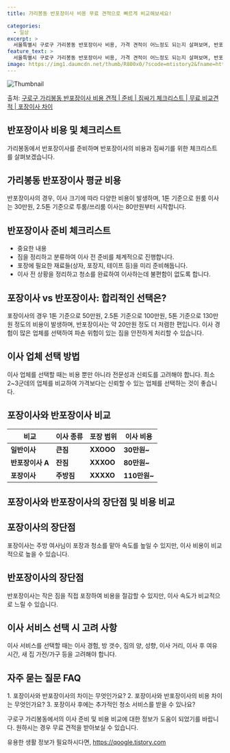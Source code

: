 ```yaml
---
title: 가리봉동 반포장이사 비용 무료 견적으로 빠르게 비교해보세요!

categories:
  - 일상
excerpt: >
  서울특별시 구로구 가리봉동 반포장이사 비용, 가격 견적이 어느정도 되는지 살펴보며, 반포장이사를 준비함에 있어 짐싸기 준비 체크리스트가 무엇인지 보겠습니다. 마지막으로 포장이사와 차이점을 통해 무료 비교견적으로 어떤 것이 더 합리적인 선택인지 공유 드립니다.구로구 가리봉동 포장이사 견적 샘플 보기 👈 클릭구로구 가리봉동 포장이사 가격 살펴보기 👈 클릭구로구 가리봉동 반포장이사 평균 이사 비용평수구로구 가리봉동 평균 이사 비용원룸 이사9평 이하 (1톤)30만원~투룸/쓰리룸 이사16평 ~ 20평 (2.5톤)80만원~쓰리룸 이사21평 (5톤) ~110만원~우리집 무료 이사견적 받기 👈 클릭포장 vs 반포장: 큰 차이점은?이사 종류에는 포장과 반포장이 있으며, 포장이사는 모든 짐을 전담하는 반면, 반포장이..
feature_text: >
  서울특별시 구로구 가리봉동 반포장이사 비용, 가격 견적이 어느정도 되는지 살펴보며, 반포장이사를 준비함에 있어 짐싸기 준비 체크리스트가 무엇인지 보겠습니다. 마지막으로 포장이사와 차이점을 통해 무료 비교견적으로 어떤 것이 더 합리적인 선택인지 공유 드립니다.구로구 가리봉동 포장이사 견적 샘플 보기 👈 클릭구로구 가리봉동 포장이사 가격 살펴보기 👈 클릭구로구 가리봉동 반포장이사 평균 이사 비용평수구로구 가리봉동 평균 이사 비용원룸 이사9평 이하 (1톤)30만원~투룸/쓰리룸 이사16평 ~ 20평 (2.5톤)80만원~쓰리룸 이사21평 (5톤) ~110만원~우리집 무료 이사견적 받기 👈 클릭포장 vs 반포장: 큰 차이점은?이사 종류에는 포장과 반포장이 있으며, 포장이사는 모든 짐을 전담하는 반면, 반포장이..
image: https://img1.daumcdn.net/thumb/R800x0/?scode=mtistory2&fname=https%3A%2F%2Fblog.kakaocdn.net%2Fdn%2FpwLrE%2FbtsHbtObUOp%2F5QHyfFicmQa2sErQCGaVQ1%2Fimg.webp
---
```


![Thumbnail](https://img1.daumcdn.net/thumb/R800x0/?scode=mtistory2&fname=https%3A%2F%2Fblog.kakaocdn.net%2Fdn%2FpwLrE%2FbtsHbtObUOp%2F5QHyfFicmQa2sErQCGaVQ1%2Fimg.webp)

<p>출처: <a href="https://qoogle.tistory.com/9847" rel="dofollow">구로구 가리봉동 반포장이사 비용 견적 | 준비 | 짐싸기 체크리스트 | 무료 비교견적 | 포장이사 차이</a> </p>

## 반포장이사 비용 및 체크리스트

가리봉동에서 반포장이사를 준비하며 반포장이사의 비용과 짐싸기를 위한 체크리스트를 살펴보겠습니다.

## **가리봉동 반포장이사 평균 비용**

반포장이사의 경우, 이사 크기에 따라 다양한 비용이 발생하며, 1톤 기준으로 원룸 이사는 30만원, 2.5톤 기준으로 투룸/쓰리룸 이사는
80만원부터 시작합니다.

## **반포장이사 준비 체크리스트**

  * 중요한 내용
  * 짐을 정리하고 분류하여 이사 전 준비를 체계적으로 진행합니다.
  * 포장에 필요한 재료들(상자, 포장지, 테이프 등)을 미리 준비해둡니다.
  * 이사 전 상황을 정리하고 청소를 완료하여 이사하는데 불편함이 없도록 합니다.

## 포장이사 vs 반포장이사: 합리적인 선택은?

포장이사의 경우 1톤 기준으로 50만원, 2.5톤 기준으로 100만원, 5톤 기준으로 130만원 정도의 비용이 발생하며, 반포장이사는 약
20만원 정도 더 저렴한 편입니다. 이사 경험이 많은 업체를 선택하여 파손 위험이 있는 짐을 안전하게 처리할 수 있습니다.

## **이사 업체 선택 방법**

이사 업체를 선택할 때는 비용 뿐만 아니라 전문성과 신뢰도를 고려해야 합니다. 최소 2~3군데의 업체를 비교하여 가격보다는 신뢰할 수 있는
업체를 선택하는 것이 좋습니다.

## 포장이사와 반포장이사 비교

**비교** | **이사 종류** | **포장 범위** | **이사 비용**  
---|---|---|---  
**일반이사** | **큰짐** | **XXOOO** | **30만원~**  
**반포장이사 A** | **잔짐** | **XXXOO** | **80만원~**  
**포장이사** | **주방짐** | **XXXXO** | **110만원~**  
  
## 포장이사와 반포장이사의 장단점 및 비용 비교

## **포장이사의 장단점**

포장이사는 주방 여사님이 포장과 청소를 맡아 속도를 높일 수 있지만, 이사 비용이 비교적으로 높을 수 있습니다.

## **반포장이사의 장단점**

반포장이사는 작은 짐을 직접 포장하여 비용을 절감할 수 있지만, 이사 속도가 비교적으로 느릴 수 있습니다.

## 이사 서비스 선택 시 고려 사항

이사 서비스를 선택할 때는 이사 경험, 방 갯수, 짐의 양, 성향, 이사 거리, 이사 후 여유시간, 새 집 가전/가구 등을 고려해야 합니다.

## **자주 묻는 질문 FAQ**

1\. 포장이사와 반포장이사의 차이는 무엇인가요? 2. 포장이사와 반포장이사의 비용 차이는 무엇인가요? 3. 포장이사 후에는 추가적인 청소
서비스를 받을 수 있나요?

구로구 가리봉동에서의 이사 준비 및 비용 비교에 대한 정보가 도움이 되었기를 바랍니다. 원하시는 경우 무료 견적을 받아보실 수 있습니다.

 

유용한 생활 정보가 필요하시다면, <a href="https://qoogle.tistory.com" rel="dofollow">https://qoogle.tistory.com</a>


